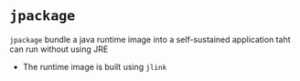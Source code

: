 # `jpackage`

`jpackage` bundle a java runtime image into a self-sustained application taht
can run without using JRE

- The runtime image is built using `jlink`
